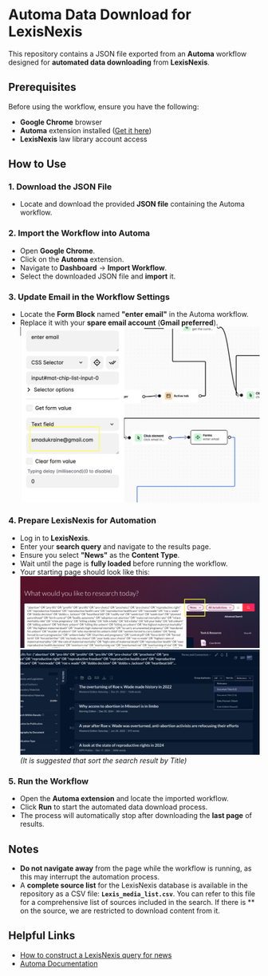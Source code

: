 # **Automa Data Download for LexisNexis**  

This repository contains a JSON file exported from an **Automa** workflow designed for **automated data downloading** from **LexisNexis**.  

## **Prerequisites**  
Before using the workflow, ensure you have the following:  
- **Google Chrome** browser  
- **Automa** extension installed ([Get it here](https://www.automa.site/))  
- **LexisNexis** law library account access  

## **How to Use**  

### 1. **Download the JSON File**  
   - Locate and download the provided **JSON file** containing the Automa workflow.  

### 2. **Import the Workflow into Automa**  
   - Open **Google Chrome**.  
   - Click on the **Automa** extension.  
   - Navigate to **Dashboard** → **Import Workflow**.  
   - Select the downloaded JSON file and **import** it.  

### 3. **Update Email in the Workflow Settings**  
   - Locate the **Form Block** named **"enter email"** in the Automa workflow.  
   - Replace it with your **spare email account** (**Gmail preferred**).  
![change_email](images/change_email.png)

### 4. **Prepare LexisNexis for Automation**  
   - Log in to **LexisNexis**.  
   - Enter your **search query** and navigate to the results page.  
   - Ensure you select **"News"** as the **Content Type**.  
   - Wait until the page is **fully loaded** before running the workflow.  
   - Your starting page should look like this:  
![LexisNexis Start Page](images/lexisnexis_start_page.png)
![LexisNexis Start Page_2](images/lexisnexis_start_page_2.png)
*(It is suggested that sort the search result by Title)*


### 5. **Run the Workflow**  
   - Open the **Automa extension** and locate the imported workflow.  
   - Click **Run** to start the automated data download process.  
   - The process will automatically stop after downloading the **last page** of results.  

## **Notes**  
- **Do not navigate away** from the page while the workflow is running, as this may interrupt the automation process.  
- A **complete source list** for the LexisNexis database is available in the repository as a CSV file: **`Lexis_media_list.csv`**. You can refer to this file for a comprehensive list of sources included in the search. If there is ** on the source, we are restricted to download content from it.

## **Helpful Links**  
- [How to construct a LexisNexis query for news](https://supportcenter.lexisnexis.com/app/answers/answer_view/a_id/1091245/loc/en_US/s/16777216_109661897bcd67-598b-42b6-a4c7-977f10451e3c/prTxnId/602845503/txnId/602845503/%2Fapp%2Fanswers%2Fanswer_view%2Fa_id%2F1091245%2Floc%2Fen_US#__highlight)
- [Automa Documentation](https://docs.automa.site/)  
